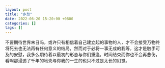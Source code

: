 ```yaml
---
layout: post
title: "乡愁"
date: 2022-06-20 15:20:00 +0800
categories: []
tags: []
---
```


不要期待世界末日吗，或许只有相信着自己建立起的事物的人，才不会接受万物终将死去也无法再有任何意义的结局，然而对于必将一事无成的我等，这才是触手可及的安慰，我多么期待着以最初的形态与你们重逢，时间结束而你也不会再悲伤，看啊那浸透了千年的地壳与你我的一生的也只不过是太长的幻觉。
